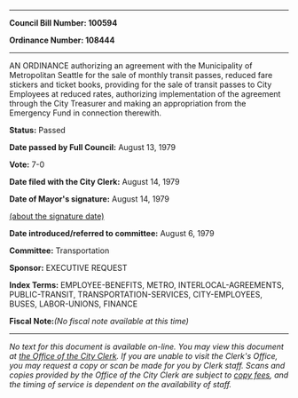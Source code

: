 

********

**Council Bill Number: 100594**
   
**Ordinance Number: 108444**
********

 AN ORDINANCE authorizing an agreement with the Municipality of Metropolitan Seattle for the sale of monthly transit passes, reduced fare stickers and ticket books, providing for the sale of transit passes to City Employees at reduced rates, authorizing implementation of the agreement through the City Treasurer and making an appropriation from the Emergency Fund in connection therewith.

**Status:** Passed
   
**Date passed by Full Council:** August 13, 1979
   
**Vote:** 7-0
   
**Date filed with the City Clerk:** August 14, 1979
   
**Date of Mayor's signature:** August 14, 1979
   
[(about the signature date)](/~public/approvaldate.htm)
   
   
   
**Date introduced/referred to committee:** August 6, 1979
   
**Committee:** Transportation
   
**Sponsor:** EXECUTIVE REQUEST
   
   
**Index Terms:** EMPLOYEE-BENEFITS, METRO, INTERLOCAL-AGREEMENTS, PUBLIC-TRANSIT, TRANSPORTATION-SERVICES, CITY-EMPLOYEES, BUSES, LABOR-UNIONS, FINANCE

**Fiscal Note:**_(No fiscal note available at this time)_
********

_No text for this document is available on-line. You may view this document at [the Office of the City Clerk](http://www.seattle.gov/leg/clerk/contactUs.htm). If you are unable to visit the Clerk's Office, you may request a copy or scan be made for you by Clerk staff. Scans and copies provided by the Office of the City Clerk are subject to [copy fees](http://clerk.seattle.gov/~public/clerkfees.htm), and the timing of service is dependent on the availability of staff._

